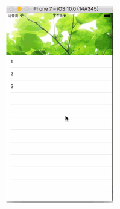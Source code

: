 ![image](https://github.com/pengshengsongcode/CustomNomalAnimation/blob/master/%E7%AE%80%E5%8D%95%E5%8A%A8%E7%94%BB.gif)
